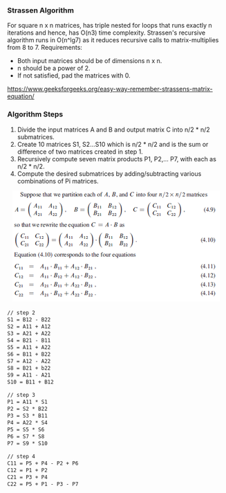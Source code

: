 ### Strassen Algorithm

For square n x n matrices, has triple nested for loops that runs exactly n iterations and hence, has O(n3) time complexity. Strassen's recursive algorithm runs in O(n^lg7) as it reduces recursive calls to matrix-multiplies from 8 to 7. Requirements:

- Both input matrices should be of dimensions n x n.
- n should be a power of 2.
- If not satisfied, pad the matrices with 0.

https://www.geeksforgeeks.org/easy-way-remember-strassens-matrix-equation/

### Algorithm Steps

1. Divide the input matrices A and B and output matrix C into n/2 \* n/2 submatrices.
2. Create 10 matrices S1, S2...S10 which is n/2 \* n/2 and is the sum or difference of two matrices created in step 1.
3. Recursively compute seven matrix products P1, P2,... P7, with each as n/2 \* n/2.
4. Compute the desired submatrices by adding/subtracting various combinations of Pi matrices.

<p align="center">
  <img src="../../images/strassen.PNG" />
</p>

```
// step 2
S1 = B12 - B22
S2 = A11 + A12
S3 = A21 + A22
S4 = B21 - B11
S5 = A11 + A22
S6 = B11 + B22
S7 = A12 - A22
S8 = B21 + b22
S9 = A11 - A21
S10 = B11 + B12
```

```
// step 3
P1 = A11 * S1
P2 = S2 * B22
P3 = S3 * B11
P4 = A22 * S4
P5 = S5 * S6
P6 = S7 * S8
P7 = S9 * S10
```

```
// step 4
C11 = P5 + P4 - P2 + P6
C12 = P1 + P2
C21 = P3 + P4
C22 = P5 + P1 - P3 - P7
```
